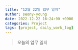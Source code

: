 ```yaml
---
title: "12월 22일 업무 일지"
author: seony-young
date: 2022-12-22 16:24:00 +0900
categories: Project
tags: [project, daily_work_log]
---
```


> 오늘의 업무 일지
